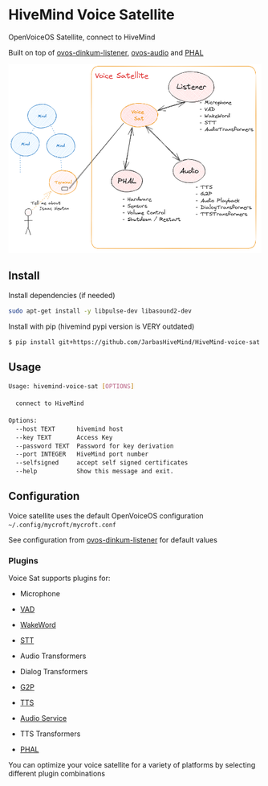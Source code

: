 # HiveMind Voice Satellite

OpenVoiceOS Satellite, connect to HiveMind

Built on top of [ovos-dinkum-listener](https://github.com/OpenVoiceOS/ovos-dinkum-listener), [ovos-audio](https://openvoiceos.github.io/ovos-technical-manual/audio_service/) and [PHAL](https://openvoiceos.github.io/ovos-technical-manual/PHAL/)

![img_19.png](img_19.png)

## Install

Install dependencies (if needed)

```bash
sudo apt-get install -y libpulse-dev libasound2-dev
```

Install with pip (hivemind pypi version is VERY outdated)

```bash
$ pip install git+https://github.com/JarbasHiveMind/HiveMind-voice-sat
```

## Usage

```bash
Usage: hivemind-voice-sat [OPTIONS]

  connect to HiveMind

Options:
  --host TEXT      hivemind host
  --key TEXT       Access Key
  --password TEXT  Password for key derivation
  --port INTEGER   HiveMind port number
  --selfsigned     accept self signed certificates
  --help           Show this message and exit.
```

## Configuration

Voice satellite uses the default OpenVoiceOS configuration `~/.config/mycroft/mycroft.conf`
    
See configuration from [ovos-dinkum-listener](https://github.com/OpenVoiceOS/ovos-dinkum-listener) for default values

### Plugins

Voice Sat supports plugins for:

- Microphone

- [VAD](https://openvoiceos.github.io/ovos-technical-manual/vad_plugins/)

- [WakeWord](https://openvoiceos.github.io/ovos-technical-manual/ww_plugins/)

- [STT](https://openvoiceos.github.io/ovos-technical-manual/stt_plugins/)

- Audio Transformers

- Dialog Transformers

- [G2P](https://openvoiceos.github.io/ovos-technical-manual/g2p_plugins/)

- [TTS](https://openvoiceos.github.io/ovos-technical-manual/tts_plugins/)

- [Audio Service](https://openvoiceos.github.io/ovos-technical-manual/audio_plugins/)

- TTS Transformers

- [PHAL](https://openvoiceos.github.io/ovos-technical-manual/PHAL/)


You can optimize your voice satellite for a variety of platforms by selecting different plugin combinations